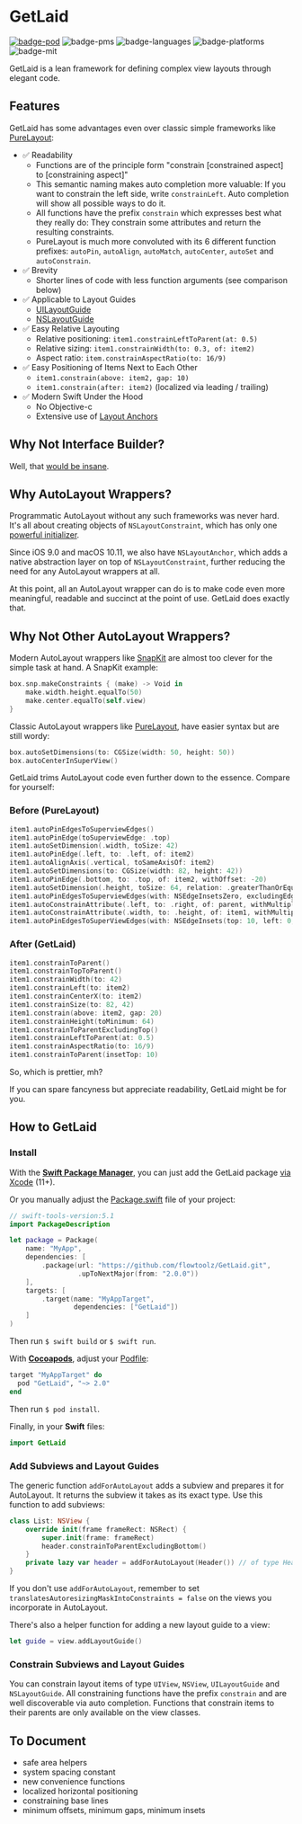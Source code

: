# GetLaid

[![badge-pod]](http://cocoapods.org/pods/GetLaid) ![badge-pms] ![badge-languages] ![badge-platforms] ![badge-mit]

GetLaid is a lean framework for defining complex view layouts through elegant code.

## Features

GetLaid has some advantages even over classic simple frameworks like [PureLayout](https://github.com/PureLayout/PureLayout):

* :white_check_mark: Readability
    - Functions are of the principle form "constrain [constrained aspect] to [constraining aspect]"
    - This semantic naming makes auto completion more valuable: If you want to constrain the left side, write `constrainLeft`. Auto completion will show all possible ways to do it.
    - All functions have the prefix `constrain` which expresses best what they really do: They constrain some attributes and return the resulting constraints.
    - PureLayout is much more convoluted with its 6 different function prefixes: `autoPin`, `autoAlign`, `autoMatch`, `autoCenter`, `autoSet` and `autoConstrain`.
* :white_check_mark: Brevity
    - Shorter lines of code with less function arguments (see comparison below)
* :white_check_mark: Applicable to Layout Guides
    - [UILayoutGuide](https://developer.apple.com/documentation/uikit/uilayoutguide)
    - [NSLayoutGuide](https://developer.apple.com/documentation/appkit/nslayoutguide)
* :white_check_mark: Easy Relative Layouting
    - Relative positioning: `item1.constrainLeftToParent(at: 0.5)`
    - Relative sizing: `item1.constrainWidth(to: 0.3, of: item2)`
    - Aspect ratio: `item.constrainAspectRatio(to: 16/9)`
* :white_check_mark: Easy Positioning of Items Next to Each Other
    - `item1.constrain(above: item2, gap: 10)`
    - `item1.constrain(after: item2)` (localized via leading / trailing)
* :white_check_mark: Modern Swift Under the Hood
    - No Objective-c
    - Extensive use of [Layout Anchors](https://developer.apple.com/documentation/uikit/nslayoutanchor)

## Why Not Interface Builder?

Well, that [would be insane](https://www.flowtoolz.com/2019/09/27/the-reasons-for-why-i-hate-xcode-interface-builder.html).

## Why AutoLayout Wrappers?

Programmatic AutoLayout without any such frameworks was never hard. It's all about creating objects of `NSLayoutConstraint`, which has only one [powerful initializer](https://developer.apple.com/documentation/uikit/nslayoutconstraint/1526954-init).

Since iOS 9.0 and macOS 10.11, we also have `NSLayoutAnchor`, which adds a native abstraction layer on top of `NSLayoutConstraint`, further reducing the need for any AutoLayout wrappers at all.

At this point, all an AutoLayout wrapper can do is to make code even more meaningful, readable and succinct at the point of use. GetLaid does exactly that.

## Why Not Other AutoLayout Wrappers?

Modern AutoLayout wrappers like [SnapKit](https://github.com/SnapKit/SnapKit) are almost too clever for the simple task at hand. A SnapKit example:

~~~swift
box.snp.makeConstraints { (make) -> Void in
    make.width.height.equalTo(50)
    make.center.equalTo(self.view)
}
~~~

Classic AutoLayout wrappers like [PureLayout](https://github.com/PureLayout/PureLayout), have easier syntax but are still wordy:

~~~swift
box.autoSetDimensions(to: CGSize(width: 50, height: 50))
box.autoCenterInSuperView()
~~~

GetLaid trims AutoLayout code even further down to the essence. Compare for yourself:

### Before (PureLayout)

~~~swift
item1.autoPinEdgesToSuperviewEdges()
item1.autoPinEdge(toSuperviewEdge: .top)
item1.autoSetDimension(.width, toSize: 42)
item1.autoPinEdge(.left, to: .left, of: item2)
item1.autoAlignAxis(.vertical, toSameAxisOf: item2)
item1.autoSetDimensions(to: CGSize(width: 82, height: 42))
item1.autoPinEdge(.bottom, to: .top, of: item2, withOffset: -20)
item1.autoSetDimension(.height, toSize: 64, relation: .greaterThanOrEqual)
item1.autoPinEdgesToSuperviewEdges(with: NSEdgeInsetsZero, excludingEdge: .top)
item1.autoConstrainAttribute(.left, to: .right, of: parent, withMultiplier: 0.5)
item1.autoConstrainAttribute(.width, to: .height, of: item1, withMultiplier: 16/9)
item1.autoPinEdgesToSuperViewEdges(with: NSEdgeInsets(top: 10, left: 0, bottom: 0, right: 0))
~~~

### After (GetLaid)

~~~swift
item1.constrainToParent()
item1.constrainTopToParent()
item1.constrainWidth(to: 42)
item1.constrainLeft(to: item2)
item1.constrainCenterX(to: item2)
item1.constrainSize(to: 82, 42)
item1.constrain(above: item2, gap: 20)
item1.constrainHeight(toMinimum: 64)
item1.constrainToParentExcludingTop()
item1.constrainLeftToParent(at: 0.5)
item1.constrainAspectRatio(to: 16/9)
item1.constrainToParent(insetTop: 10)
~~~

So, which is prettier, mh?

If you can spare fancyness but appreciate readability, GetLaid might be for you.

## How to GetLaid

### Install

With the [**Swift Package Manager**](https://github.com/apple/swift-package-manager/tree/master/Documentation#swift-package-manager), you can just add the GetLaid package [via Xcode](https://developer.apple.com/documentation/xcode/adding_package_dependencies_to_your_app) (11+).

Or you manually adjust the [Package.swift](https://github.com/apple/swift-package-manager/blob/master/Documentation/Usage.md#create-a-package) file of your project:

~~~swift
// swift-tools-version:5.1
import PackageDescription

let package = Package(
    name: "MyApp",
    dependencies: [
        .package(url: "https://github.com/flowtoolz/GetLaid.git",
                 .upToNextMajor(from: "2.0.0"))
    ],
    targets: [
        .target(name: "MyAppTarget",
                dependencies: ["GetLaid"])
    ]
)
~~~

Then run `$ swift build` or `$ swift run`.

With [**Cocoapods**](https://cocoapods.org), adjust your [Podfile](https://guides.cocoapods.org/syntax/podfile.html):

```ruby
target "MyAppTarget" do
  pod "GetLaid", "~> 2.0"
end
```

Then run `$ pod install`.

Finally, in your **Swift** files:

```swift
import GetLaid
```

### Add Subviews and Layout Guides

The generic function `addForAutoLayout` adds a subview and prepares it for AutoLayout. It returns the subview it takes as its exact type. Use this function to add subviews:

~~~swift
class List: NSView {
    override init(frame frameRect: NSRect) {
        super.init(frame: frameRect)
        header.constrainToParentExcludingBottom()
    }
    private lazy var header = addForAutoLayout(Header()) // of type Header
}
~~~

If you don't use `addForAutoLayout`, remember to set `translatesAutoresizingMaskIntoConstraints = false` on the views you incorporate in AutoLayout.

There's also a helper function for adding a new layout guide to a view:

~~~swift
let guide = view.addLayoutGuide()
~~~

### Constrain Subviews and Layout Guides

You can constrain layout items of type `UIView`, `NSView`, `UILayoutGuide` and `NSLayoutGuide`. All constraining functions have the prefix `constrain` and are well discoverable via auto completion. Functions that constrain items to their parents are only available on the view classes. 

## To Document

* safe area helpers
* system spacing constant
* new convenience functions
* localized horizontal positioning
* constraining base lines
* minimum offsets, minimum gaps, minimum insets



[badge-pod]: https://img.shields.io/cocoapods/v/GetLaid.svg?label=version&style=flat-square

[badge-pms]: https://img.shields.io/badge/supports-SPM%20%7C%20CocoaPods-green.svg?style=flat-square

[badge-languages]: https://img.shields.io/badge/language-Swift-orange.svg?style=flat-square

[badge-platforms]: https://img.shields.io/badge/platforms-iOS%20%7C%20macOS%20%7C%20tvOS-lightgrey.svg?style=flat-square

[badge-mit]: https://img.shields.io/badge/license-MIT-lightgrey.svg?style=flat-square

